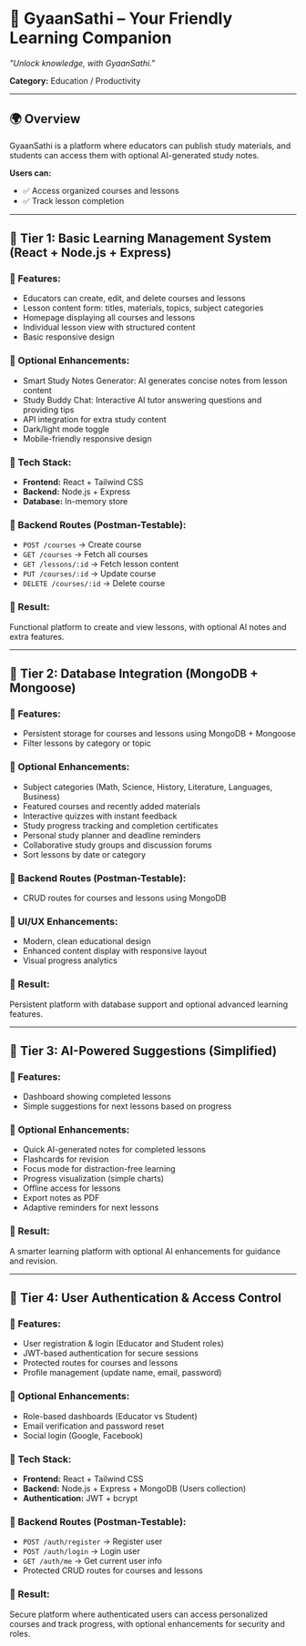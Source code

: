 # 📝 GyaanSathi – Your Friendly Learning Companion

_"Unlock knowledge, with GyaanSathi."_

**Category:** Education / Productivity

---

## 🌍 Overview

GyaanSathi is a platform where educators can publish study materials, and students can access them with optional AI-generated study notes.

**Users can:**

- ✅ Access organized courses and lessons
- ✅ Track lesson completion

---

## 🧩 Tier 1: Basic Learning Management System (React + Node.js + Express)

### 🔹 Features:

- Educators can create, edit, and delete courses and lessons
- Lesson content form: titles, materials, topics, subject categories
- Homepage displaying all courses and lessons
- Individual lesson view with structured content
- Basic responsive design

### 🔹 Optional Enhancements:

- Smart Study Notes Generator: AI generates concise notes from lesson content
- Study Buddy Chat: Interactive AI tutor answering questions and providing tips
- API integration for extra study content
- Dark/light mode toggle
- Mobile-friendly responsive design

### 🔹 Tech Stack:

- **Frontend:** React + Tailwind CSS
- **Backend:** Node.js + Express
- **Database:** In-memory store

### 🔹 Backend Routes (Postman-Testable):

- `POST /courses` → Create course
- `GET /courses` → Fetch all courses
- `GET /lessons/:id` → Fetch lesson content
- `PUT /courses/:id` → Update course
- `DELETE /courses/:id` → Delete course

### 🔹 Result:

Functional platform to create and view lessons, with optional AI notes and extra features.

---

## 📍 Tier 2: Database Integration (MongoDB + Mongoose)

### 🔹 Features:

- Persistent storage for courses and lessons using MongoDB + Mongoose
- Filter lessons by category or topic

### 🔹 Optional Enhancements:

- Subject categories (Math, Science, History, Literature, Languages, Business)
- Featured courses and recently added materials
- Interactive quizzes with instant feedback
- Study progress tracking and completion certificates
- Personal study planner and deadline reminders
- Collaborative study groups and discussion forums
- Sort lessons by date or category

### 🔹 Backend Routes (Postman-Testable):

- CRUD routes for courses and lessons using MongoDB

### 🔹 UI/UX Enhancements:

- Modern, clean educational design
- Enhanced content display with responsive layout
- Visual progress analytics

### 🔹 Result:

Persistent platform with database support and optional advanced learning features.

---

## 🤖 Tier 3: AI-Powered Suggestions (Simplified)

### 🔹 Features:

- Dashboard showing completed lessons
- Simple suggestions for next lessons based on progress

### 🔹 Optional Enhancements:

- Quick AI-generated notes for completed lessons
- Flashcards for revision
- Focus mode for distraction-free learning
- Progress visualization (simple charts)
- Offline access for lessons
- Export notes as PDF
- Adaptive reminders for next lessons

### 🔹 Result:

A smarter learning platform with optional AI enhancements for guidance and revision.

---

## 🔐 Tier 4: User Authentication & Access Control

### 🔹 Features:

- User registration & login (Educator and Student roles)
- JWT-based authentication for secure sessions
- Protected routes for courses and lessons
- Profile management (update name, email, password)

### 🔹 Optional Enhancements:

- Role-based dashboards (Educator vs Student)
- Email verification and password reset
- Social login (Google, Facebook)

### 🔹 Tech Stack:

- **Frontend:** React + Tailwind CSS
- **Backend:** Node.js + Express + MongoDB (Users collection)
- **Authentication:** JWT + bcrypt

### 🔹 Backend Routes (Postman-Testable):

- `POST /auth/register` → Register user
- `POST /auth/login` → Login user
- `GET /auth/me` → Get current user info
- Protected CRUD routes for courses and lessons

### 🔹 Result:

Secure platform where authenticated users can access personalized courses and track progress, with optional enhancements for security and roles.

